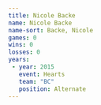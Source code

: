 ```yaml
---
title: Nicole Backe
name: Nicole Backe
name-sort: Backe, Nicole
games: 0
wins: 0
losses: 0
years:
 - year: 2015
   event: Hearts
   team: "BC"
   position: Alternate
---
```


